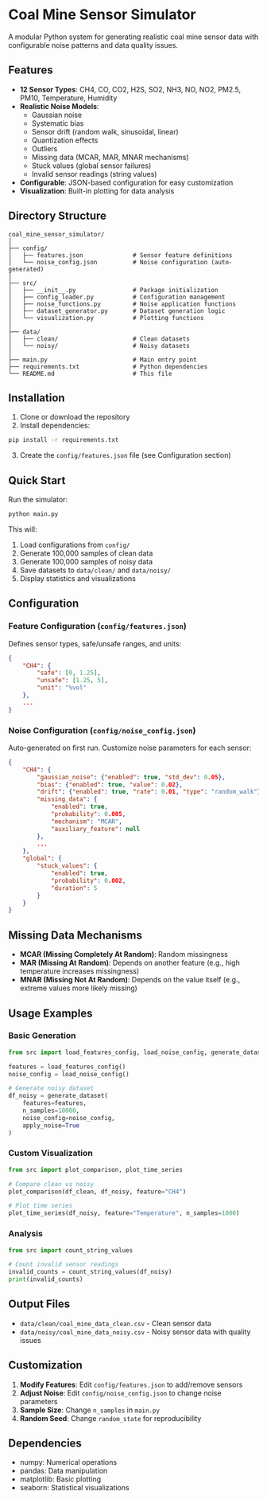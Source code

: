 # Coal Mine Sensor Simulator

A modular Python system for generating realistic coal mine sensor data with configurable noise patterns and data quality issues.

## Features

- **12 Sensor Types**: CH4, CO, CO2, H2S, SO2, NH3, NO, NO2, PM2.5, PM10, Temperature, Humidity
- **Realistic Noise Models**:
  - Gaussian noise
  - Systematic bias
  - Sensor drift (random walk, sinusoidal, linear)
  - Quantization effects
  - Outliers
  - Missing data (MCAR, MAR, MNAR mechanisms)
  - Stuck values (global sensor failures)
  - Invalid sensor readings (string values)
- **Configurable**: JSON-based configuration for easy customization
- **Visualization**: Built-in plotting for data analysis

## Directory Structure

```
coal_mine_sensor_simulator/
│
├── config/
│   ├── features.json              # Sensor feature definitions
│   └── noise_config.json          # Noise configuration (auto-generated)
│
├── src/
│   ├── __init__.py                # Package initialization
│   ├── config_loader.py           # Configuration management
│   ├── noise_functions.py         # Noise application functions
│   ├── dataset_generator.py       # Dataset generation logic
│   └── visualization.py           # Plotting functions
│
├── data/
│   ├── clean/                     # Clean datasets
│   └── noisy/                     # Noisy datasets
│
├── main.py                        # Main entry point
├── requirements.txt               # Python dependencies
└── README.md                      # This file
```

## Installation

1. Clone or download the repository
2. Install dependencies:

```bash
pip install -r requirements.txt
```

3. Create the `config/features.json` file (see Configuration section)

## Quick Start

Run the simulator:

```bash
python main.py
```

This will:
1. Load configurations from `config/`
2. Generate 100,000 samples of clean data
3. Generate 100,000 samples of noisy data
4. Save datasets to `data/clean/` and `data/noisy/`
5. Display statistics and visualizations

## Configuration

### Feature Configuration (`config/features.json`)

Defines sensor types, safe/unsafe ranges, and units:

```json
{
    "CH4": {
        "safe": [0, 1.25],
        "unsafe": [1.25, 5],
        "unit": "%vol"
    },
    ...
}
```

### Noise Configuration (`config/noise_config.json`)

Auto-generated on first run. Customize noise parameters for each sensor:

```json
{
    "CH4": {
        "gaussian_noise": {"enabled": true, "std_dev": 0.05},
        "bias": {"enabled": true, "value": 0.02},
        "drift": {"enabled": true, "rate": 0.01, "type": "random_walk"},
        "missing_data": {
            "enabled": true,
            "probability": 0.005,
            "mechanism": "MCAR",
            "auxiliary_feature": null
        },
        ...
    },
    "global": {
        "stuck_values": {
            "enabled": true,
            "probability": 0.002,
            "duration": 5
        }
    }
}
```

## Missing Data Mechanisms

- **MCAR (Missing Completely At Random)**: Random missingness
- **MAR (Missing At Random)**: Depends on another feature (e.g., high temperature increases missingness)
- **MNAR (Missing Not At Random)**: Depends on the value itself (e.g., extreme values more likely missing)

## Usage Examples

### Basic Generation

```python
from src import load_features_config, load_noise_config, generate_dataset

features = load_features_config()
noise_config = load_noise_config()

# Generate noisy dataset
df_noisy = generate_dataset(
    features=features,
    n_samples=10000,
    noise_config=noise_config,
    apply_noise=True
)
```

### Custom Visualization

```python
from src import plot_comparison, plot_time_series

# Compare clean vs noisy
plot_comparison(df_clean, df_noisy, feature="CH4")

# Plot time series
plot_time_series(df_noisy, feature="Temperature", n_samples=1000)
```

### Analysis

```python
from src import count_string_values

# Count invalid sensor readings
invalid_counts = count_string_values(df_noisy)
print(invalid_counts)
```

## Output Files

- `data/clean/coal_mine_data_clean.csv` - Clean sensor data
- `data/noisy/coal_mine_data_noisy.csv` - Noisy sensor data with quality issues

## Customization

1. **Modify Features**: Edit `config/features.json` to add/remove sensors
2. **Adjust Noise**: Edit `config/noise_config.json` to change noise parameters
3. **Sample Size**: Change `n_samples` in `main.py`
4. **Random Seed**: Change `random_state` for reproducibility

## Dependencies

- numpy: Numerical operations
- pandas: Data manipulation
- matplotlib: Basic plotting
- seaborn: Statistical visualizations
